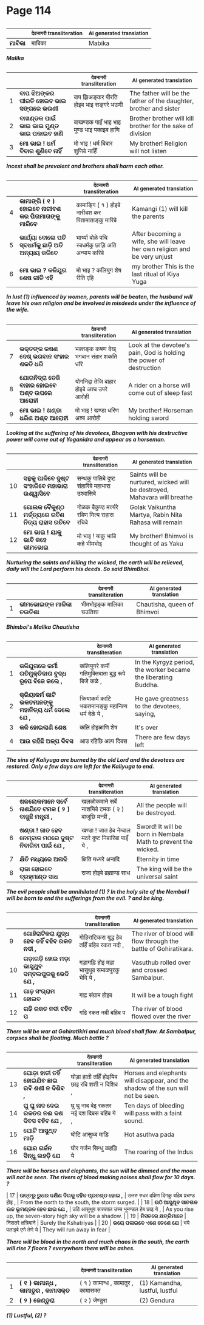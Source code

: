# Page 114
## 
| | <sub>देवनागरी transliteration</sub> | <sub>AI generated translation</sub> |
| --- | --- | ---|
| **ମାବିକା** | माबिका | Mabika | <!-- Block 1 -->
<!-- Section [1],  -->
<!-- Placeholder for translation. Place text between the underscores(_) and with no leading or trailing spaces. -->
**_Malika_**


## 
| | | <sub>देवनागरी transliteration</sub> | <sub>AI generated translation</sub> |
| --- | --- | --- | ---|
| 1 | **ବାପ ଝିଅଙ୍କର ପୀରତି ହୋଇବ ଭାଇ ସଙ୍ଗରେ ଭଉଣୀ** | बाप झिअङ्कर पीरति होइब भाइ सङ्गरे भउणी | The father will be the father of the daughter, brother and sister | <!-- Block 2 -->
| 2 | **ବାଖଣ୍ଡକ ପାଇଁ ଭାଇ ଭାଇ ମୁଣ୍ଡ ଭାଇ ପକାଇବ ହାଣି** | बाखण्डक पाइँ भाइ भाइ मुण्ड भाइ पकाइब हाणि | Brother brother will kill brother for the sake of division | <!-- Block 2 -->
| 3 | **ମୋ ଭାଇ ! ଧର୍ମ ବିବାର ଶୁଣିବେ ନାହିଁ** | मो भाइ ! धर्म बिबार शुणिबे नाहिँ | My brother! Religion will not listen | <!-- Block 2 -->

**_Incest shall be prevalent and brothers shall harm each other._**

## 
| | | <sub>देवनागरी transliteration</sub> | <sub>AI generated translation</sub> |
| --- | --- | --- | ---|
| 4 | **କାମାଙ୍ଗି ( ୧ ) ହୋଇବେ ନାରୀବଶ କର ପିତାମାତାଙ୍କୁ ମାରିବେ** | कामाङ्गि ( १ ) होइबे नारीबश कर पितामाताङ्कु मारिबे | Kamangi (1) will kill the parents | <!-- Block 2 -->
| 5 | **ଭାର୍ଯ୍ୟା ବୋଲେ ପଚି ସ୍ବଧର୍ମକୁ ଛାଡ଼ି ଅତି ଅନ୍ୟାୟ କରିବେ** | भार्य्या बोळे पचि स्बधर्मकु छाड़ि अति अन्याय करिबे | After becoming a wife, she will leave her own religion and be very unjust | <!-- Block 2 -->
| 6 | **ମୋ ଭାଇ ? କଳିଯୁଗ ଶେଷ ରୀତି ଏହି** | मो भाइ ? कलियुग शेष रीति एहि | my brother This is the last ritual of Kiya Yuga | <!-- Block 2 -->

**_In lust (1) influenced by women, parents will be beaten, the husband will leave his own religion and be involved in misdeeds under the influence of the wife._**

## 
| | | <sub>देवनागरी transliteration</sub> | <sub>AI generated translation</sub> |
| --- | --- | --- | ---|
| 7 | **ଭକ୍ତଙ୍କ କଷଣ ଦେଖ୍ ଭଗବାନ ସଂହାର ଶକତି ଧରି** | भक्तङ्क कषण देख् भगबान संहार शकति धरि | Look at the devotee&#39;s pain, God is holding the power of destruction | <!-- Block 2 -->
| 8 | **ଯୋଗନିଦ୍ରା ତେଜି ବାହାର ହୋଇବେ ଅଶ୍ବ ଉପରେ ଆରୋହୀ** | योगनिद्रा तेजि बाहार होइबे अश्ब उपरे आरोही | A rider on a horse will come out of sleep fast | <!-- Block 2 -->
| 9 | **ମୋ ଭାଇ ! ଖଣ୍ଡା ଧରିଣ ଅଶ୍ବ ଆରୋହୀ** | मो भाइ ! खण्डा धरिण अश्ब आरोही | My brother! Horseman holding sword | <!-- Block 2 -->

**_Looking at the suffering of his devotees, Bhagvan with his destructive power will come out of Yoganidra and appear as a horseman._**

## 
| | | <sub>देवनागरी transliteration</sub> | <sub>AI generated translation</sub> |
| --- | --- | --- | ---|
| 10 | **ସନ୍ଥକୁ ପାଳିବେ ଦୁଷ୍ଟ ସଂହାରିବେ ମହାଭାରା ଉଶ୍ୱାସିବେ** | सन्थकु पालिबे दुष्ट संहारिबे महाभारा उश्वासिबे | Saints will be nurtured, wicked will be destroyed, Mahavara will breathe | <!-- Block 2 -->
| 11 | **ଗୋଲକ ବୈକୁଣ୍ଠ ମର୍ତ୍ତ୍ୟରେ ରବିଣ ନିତ୍ୟ ରାହାସ ରଚିବେ** | गोळक बैकुण्ठ मर्त्त्यरे रबिण नित्य राहास रचिबे | Golak Vaikuntha Martya, Rabin Nita Rahasa will remain | <!-- Block 2 -->
| 12 | **ମୋ ଭାଇ ! ୟାକୁ ଭାବି କହେ ଭୀମଭୋଇ** | मो भाइ ! याकु भाबि कहे भीमभोइ | My brother! Bhimvoi is thought of as Yaku | <!-- Block 2 -->
<!-- Section [2],  -->
<!-- Placeholder for translation. Place text between the underscores(_) and with no leading or trailing spaces. -->
**_Nurturing the saints and killing the wicked, the earth will be relieved, daily will the Lord perform his deeds. So said BhimBhoi._**


## 
| | | <sub>देवनागरी transliteration</sub> | <sub>AI generated translation</sub> |
| --- | --- | --- | ---|
| 1 | **ଭୀମଭୋଇଙ୍କ ମାଳିକା ଚଉତିଶା** | भीमभोइङ्क मालिका चउतिशा | Chautisha, queen of Bhimvoi | <!-- Block 3 -->
<!-- Section [3],  -->
<!-- Placeholder for translation. Place text between the underscores(_) and with no leading or trailing spaces. -->
**_Bhimboi's Malika Chautisha_**


## 
| | | <sub>देवनागरी transliteration</sub> | <sub>AI generated translation</sub> |
| --- | --- | --- | ---|
| 1 | **କଳିଯୁଗରେ କର୍ମୀ ଗତିମୁକ୍ତିଦାତା ବୁଦ୍ଧ ରୂପେ ବିଜେ କଲେ ,** | कलियुगरे कर्मी गतिमुक्तिदाता बुद्ध रूपे बिजे कळे , | In the Kyrgyz period, the worker became the liberating Buddha. | <!-- Block 4 -->
| 2 | **କ୍ରିୟାକର୍ମ କାଟି ଭକତମାନଙ୍କୁ ମହାନିତ୍ୟ ଧର୍ମ ଦେଲେ ଯେ ,** | क्रियाकर्म काटि भकतमानङ्कु महानित्य धर्म देळे ये , | He gave greatness to the devotees, saying, | <!-- Block 4 -->
| 3 | **କଳି ହୋଇଲାଣି ଶେଷ** | कलि होइळाणि शेष | It&#39;s over | <!-- Block 4 -->
| 4 | **ଆଉ ରହିଛି ଅଳ୍ପ ଦିବସ** | आउ रहिछि अल्प दिबस | There are few days left | <!-- Block 4 -->

**_The sins of Kaliyuga are burned by the old Lord and the devotees are restored. Only a few days are left for the Kaliyuga to end._**

## 
| | | <sub>देवनागरी transliteration</sub> | <sub>AI generated translation</sub> |
| --- | --- | --- | ---|
| 5 | **ଖଳଲୋକମାନେ ସର୍ବେ ନାଶଯିବେ ଟମକ ( ୨ ) ବାଜୁଛି ମନ୍ତ୍ରୀ ,** | खलळोकमाने सर्बे नाशयिबे टमक ( २ ) बाजुछि मन्त्री , | All the people will be destroyed. | <!-- Block 5 -->
| 6 | **ଖଣ୍ଡା ! ଜାତ ହେବ ନେମ୍ବାଳ ମଠରେ ଦୁଷ୍ଟ ନିବାରିବା ପାଇଁ ଯେ ,** | खण्डा ! जात हेब नेम्बाल मठरे दुष्ट निबारिबा पाइँ ये , | Sword! It will be born in Nembala Math to prevent the wicked. | <!-- Block 5 -->
| 7 | **କ୍ଷିତି ମଧ୍ୟରେ ଅନାଦି** | क्षिति मध्यरे अनादि | Eternity in time | <!-- Block 5 -->
| 8 | **ରାଜା ହୋଇବେ ବ୍ରହ୍ମାଣ୍ଡ ସାଧ** | राजा होइबे ब्रह्माण्ड साध | The king will be the universal saint | <!-- Block 5 -->

**_The evil people shall be annihilated (1) ? In the holy site of the Nembal I will be born to end the sufferings from the evil. ? and be king._**

## 
| | | <sub>देवनागरी transliteration</sub> | <sub>AI generated translation</sub> |
| --- | --- | --- | ---|
| 9 | **ଗୋହିରାଟିକରା ଯୁଦ୍ଧ ହେବ ତହିଁ ବହିବ ରକତ ନଦୀ ,** | गोहिराटिकरा युद्ध हेब तहिँ बहिब रकत नदी , | The river of blood will flow through the battle of Gohiratikara. | <!-- Block 5 -->
| 10 | **ଗଡ଼ାଗଡ଼ି ହୋଇ ମଡ଼ା ଭାସୁଥୁବ ସମ୍ବଲପୁରକୁ ଭେଦି ଯେ ,** | गड़ागड़ि होइ मड़ा भासुथुब सम्बळपुरकु भेदि ये , | Vasuthub rolled over and crossed Sambalpur. | <!-- Block 5 -->
| 11 | **ଗାଢ଼ ସଂଗ୍ରାମ ହୋଇବ** | गाढ़ संग्राम होइब | It will be a tough fight | <!-- Block 5 -->
| 12 | **ଗଢି ରକତ ନଦୀ ବହିବ ପ** | गढि रकत नदी बहिब प | The river of blood flowed over the river | <!-- Block 6 -->

**_There will be war at Gohiratikiri and much blood shall flow. At Sambalpur, corpses shall be floating. Much battle ?_**

## 
| | | <sub>देवनागरी transliteration</sub> | <sub>AI generated translation</sub> |
| --- | --- | --- | ---|
| 13 | **ଘୋଡ଼ା ହାତୀ ତହିଁ ହୋଇଯିବ ଛାଇ ରବି ଶଶୀ ନ ଦିଶିବ ,** | घोड़ा हाती तहिँ होइयिब छाइ रबि शशी न दिशिब , | Horses and elephants will disappear, and the shadow of the sun will not be seen. | <!-- Block 7 -->
| 14 | **ଘୁ ଘୁ ନାଦ ଦେଇ ରକତର ନଈ ଦଶ ଦିବସ ବହିବ ଯେ ,** | घु घु नाद देइ रकतर नई दश दिबस बहिब ये , | Ten days of bleeding will pass with a faint sound. | <!-- Block 7 -->
| 15 | **ଘୋଟି ଆସୁଥ୍ବ ମାଡ଼ି** | घोटि आसुथ्ब माड़ि | Hot asuthva pada | <!-- Block 7 -->
| 16 | **ଘୋର ଗର୍ଜନ ସିନ୍ଧୁ ଲହଡ଼ି ଯେ** | घोर गर्जन सिन्धु ळहड़ि ये | The roaring of the Indus | <!-- Block 7 -->

**_There will be horses and elephants, the sun will be dimmed and the moon will not be seen. The rivers of blood making noises shall flow for 10 days. ?_**

| 17 | **ଉତ୍ତରୁ ରୁଧର ଦକ୍ଷିଣ ଦିଗକୁ ବହିବ ପ୍ରଚଣ୍ଡ ହୋଇ ,** | उत्तरु रुधर दक्षिण दिगकु बहिब प्रचण्ड होइ , | From the north to the south, the storm surged. | <!-- Block 8 -->
| 18 | **ଉଠି ଆସୁଥୂବ ସାତତାଳ ଉଚ୍ଚ ଭୂମଣ୍ଡଳ ହେବ ଛାଇ ଯେ ,** | उठि आसुथूब सातताल उच्च भूमण्डल हेब छाइ ये , | As you rise up, the seven-story high sky will be a shadow. | <!-- Block 8 -->
| 19 | **ନିସତରେ କ୍ଷତ୍ରିମାନେ** | निसतरे क्षत्रिमाने | Surely the Kshatriyas | <!-- Block 8 -->
| 20 | **ଭୟେ ପଳାଇବେ ଏଣେ ତେଣେ ଯେ** | भये पलाइबे एणे तेणे ये | They will run away in fear | <!-- Block 10 -->
<!-- Section [4],  -->
<!-- Section [5,6],  -->
<!-- Section [7],  -->
<!-- Section [8], [10],  -->
<!-- Placeholder for translation. Place text between the underscores(_) and with no leading or trailing spaces. -->
**_There will be blood in the north and much chaos in the south, the earth will rise 7 floors ? everywhere there will be ashes._**


## 
| | | <sub>देवनागरी transliteration</sub> | <sub>AI generated translation</sub> |
| --- | --- | --- | ---|
| 1 | **( ୧ ) କାମାନ୍ଧ , କାମାତୁର , କାମାସକ୍ତ** | ( १ ) कामान्ध , कामातुर , कामासक्त | (1) Kamandha, lustful, lustful | <!-- Block 9 -->
| 2 | **( ୨ ) ଜେଣ୍ଡୁରା** | ( २ ) जेण्डुरा | (2) Gendura | <!-- Block 9 -->
<!-- Section [9],  -->
<!-- Placeholder for translation. Place text between the underscores(_) and with no leading or trailing spaces. -->
**_(1) Lustful, (2) ?_**
